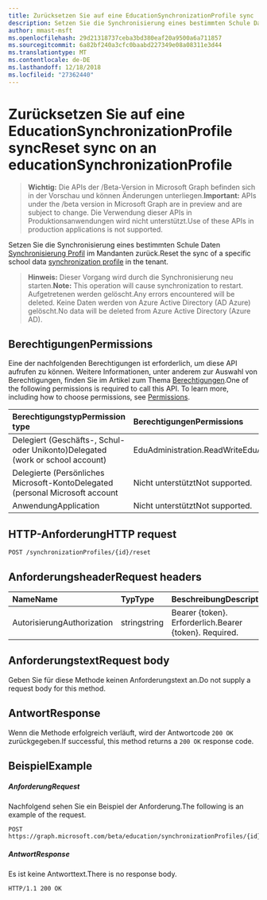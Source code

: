 ```yaml
---
title: Zurücksetzen Sie auf eine EducationSynchronizationProfile sync
description: Setzen Sie die Synchronisierung eines bestimmten Schule Daten Synchronisierungsprofils im Mandanten zurück.
author: mmast-msft
ms.openlocfilehash: 29d21318737ceba3bd380eaf20a9500a6a711857
ms.sourcegitcommit: 6a82bf240a3cfc0baabd227349e08a08311e3d44
ms.translationtype: MT
ms.contentlocale: de-DE
ms.lasthandoff: 12/18/2018
ms.locfileid: "27362440"
---
```

# <a name="reset-sync-on-an-educationsynchronizationprofile"></a><span data-ttu-id="9bc43-103">Zurücksetzen Sie auf eine EducationSynchronizationProfile sync</span><span class="sxs-lookup"><span data-stu-id="9bc43-103">Reset sync on an educationSynchronizationProfile</span></span>

> <span data-ttu-id="9bc43-104">**Wichtig:** Die APIs der /Beta-Version in Microsoft Graph befinden sich in der Vorschau und können Änderungen unterliegen.</span><span class="sxs-lookup"><span data-stu-id="9bc43-104">**Important:** APIs under the /beta version in Microsoft Graph are in preview and are subject to change.</span></span> <span data-ttu-id="9bc43-105">Die Verwendung dieser APIs in Produktionsanwendungen wird nicht unterstützt.</span><span class="sxs-lookup"><span data-stu-id="9bc43-105">Use of these APIs in production applications is not supported.</span></span>

<span data-ttu-id="9bc43-106">Setzen Sie die Synchronisierung eines bestimmten Schule Daten [Synchronisierung Profil](../resources/educationsynchronizationprofile.md) im Mandanten zurück.</span><span class="sxs-lookup"><span data-stu-id="9bc43-106">Reset the sync of a specific school data [synchronization profile](../resources/educationsynchronizationprofile.md) in the tenant.</span></span>

> <span data-ttu-id="9bc43-107">**Hinweis:** Dieser Vorgang wird durch die Synchronisierung neu starten.</span><span class="sxs-lookup"><span data-stu-id="9bc43-107">**Note:** This operation will cause synchronization to restart.</span></span> <span data-ttu-id="9bc43-108">Aufgetretenen werden gelöscht.</span><span class="sxs-lookup"><span data-stu-id="9bc43-108">Any errors encountered will be deleted.</span></span> <span data-ttu-id="9bc43-109">Keine Daten werden von Azure Active Directory (AD Azure) gelöscht.</span><span class="sxs-lookup"><span data-stu-id="9bc43-109">No data will be deleted from Azure Active Directory (Azure AD).</span></span> 

## <a name="permissions"></a><span data-ttu-id="9bc43-110">Berechtigungen</span><span class="sxs-lookup"><span data-stu-id="9bc43-110">Permissions</span></span>
<span data-ttu-id="9bc43-p103">Eine der nachfolgenden Berechtigungen ist erforderlich, um diese API aufrufen zu können. Weitere Informationen, unter anderem zur Auswahl von Berechtigungen, finden Sie im Artikel zum Thema [Berechtigungen](/graph/permissions-reference).</span><span class="sxs-lookup"><span data-stu-id="9bc43-p103">One of the following permissions is required to call this API. To learn more, including how to choose permissions, see [Permissions](/graph/permissions-reference).</span></span>

| <span data-ttu-id="9bc43-113">Berechtigungstyp</span><span class="sxs-lookup"><span data-stu-id="9bc43-113">Permission type</span></span> | <span data-ttu-id="9bc43-114">Berechtigungen</span><span class="sxs-lookup"><span data-stu-id="9bc43-114">Permissions</span></span> |
|:-----------|:----------|
| <span data-ttu-id="9bc43-115">Delegiert (Geschäfts-, Schul- oder Unikonto)</span><span class="sxs-lookup"><span data-stu-id="9bc43-115">Delegated (work or school account)</span></span> | <span data-ttu-id="9bc43-116">EduAdministration.ReadWrite</span><span class="sxs-lookup"><span data-stu-id="9bc43-116">EduAdministration.ReadWrite</span></span> |
|<span data-ttu-id="9bc43-117">Delegierte (Persönliches Microsoft-Konto</span><span class="sxs-lookup"><span data-stu-id="9bc43-117">Delegated (personal Microsoft account</span></span>|<span data-ttu-id="9bc43-118">Nicht unterstützt</span><span class="sxs-lookup"><span data-stu-id="9bc43-118">Not supported.</span></span>|
|<span data-ttu-id="9bc43-119">Anwendung</span><span class="sxs-lookup"><span data-stu-id="9bc43-119">Application</span></span>|<span data-ttu-id="9bc43-120">Nicht unterstützt</span><span class="sxs-lookup"><span data-stu-id="9bc43-120">Not supported.</span></span>|

## <a name="http-request"></a><span data-ttu-id="9bc43-121">HTTP-Anforderung</span><span class="sxs-lookup"><span data-stu-id="9bc43-121">HTTP request</span></span>
<!-- { "blockType": "ignored" } -->
```http
POST /synchronizationProfiles/{id}/reset
```

## <a name="request-headers"></a><span data-ttu-id="9bc43-122">Anforderungsheader</span><span class="sxs-lookup"><span data-stu-id="9bc43-122">Request headers</span></span>
| <span data-ttu-id="9bc43-123">Name</span><span class="sxs-lookup"><span data-stu-id="9bc43-123">Name</span></span>       | <span data-ttu-id="9bc43-124">Typ</span><span class="sxs-lookup"><span data-stu-id="9bc43-124">Type</span></span> | <span data-ttu-id="9bc43-125">Beschreibung</span><span class="sxs-lookup"><span data-stu-id="9bc43-125">Description</span></span>|
|:-----------|:------|:----------|
| <span data-ttu-id="9bc43-126">Autorisierung</span><span class="sxs-lookup"><span data-stu-id="9bc43-126">Authorization</span></span>  | <span data-ttu-id="9bc43-127">string</span><span class="sxs-lookup"><span data-stu-id="9bc43-127">string</span></span>  | <span data-ttu-id="9bc43-p104">Bearer {token}. Erforderlich.</span><span class="sxs-lookup"><span data-stu-id="9bc43-p104">Bearer {token}. Required.</span></span>  |

## <a name="request-body"></a><span data-ttu-id="9bc43-130">Anforderungstext</span><span class="sxs-lookup"><span data-stu-id="9bc43-130">Request body</span></span>
<span data-ttu-id="9bc43-131">Geben Sie für diese Methode keinen Anforderungstext an.</span><span class="sxs-lookup"><span data-stu-id="9bc43-131">Do not supply a request body for this method.</span></span>
## <a name="response"></a><span data-ttu-id="9bc43-132">Antwort</span><span class="sxs-lookup"><span data-stu-id="9bc43-132">Response</span></span>
<span data-ttu-id="9bc43-133">Wenn die Methode erfolgreich verläuft, wird der Antwortcode `200 OK` zurückgegeben.</span><span class="sxs-lookup"><span data-stu-id="9bc43-133">If successful, this method returns a `200 OK` response code.</span></span>

## <a name="example"></a><span data-ttu-id="9bc43-134">Beispiel</span><span class="sxs-lookup"><span data-stu-id="9bc43-134">Example</span></span>
##### <a name="request"></a><span data-ttu-id="9bc43-135">Anforderung</span><span class="sxs-lookup"><span data-stu-id="9bc43-135">Request</span></span>
<span data-ttu-id="9bc43-136">Nachfolgend sehen Sie ein Beispiel der Anforderung.</span><span class="sxs-lookup"><span data-stu-id="9bc43-136">The following is an example of the request.</span></span>
<!-- {
  "blockType": "request",
  "name": "post_educationSynchronizationProfile_reset"
}-->
```http
POST https://graph.microsoft.com/beta/education/synchronizationProfiles/{id}/reset
```

##### <a name="response"></a><span data-ttu-id="9bc43-137">Antwort</span><span class="sxs-lookup"><span data-stu-id="9bc43-137">Response</span></span>

<span data-ttu-id="9bc43-138">Es ist keine Antworttext.</span><span class="sxs-lookup"><span data-stu-id="9bc43-138">There is no response body.</span></span>

<!-- {
  "blockType": "response",
  "name": "post_educationSynchronizationProfile_reset"
}-->
```
HTTP/1.1 200 OK
```